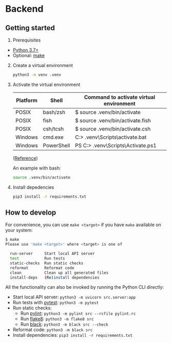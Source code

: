 # Backend

## Getting started

1. Prerequisites

- [Python 3.7+](https://www.python.org/)
- Optional: [make](https://www.gnu.org/software/make/)

2. Create a virtual environment
   ```bash
   python3 -m venv .venv
   ```
3. Activate the virtual environment

   | Platform | Shell      | Command to activate virtual environment |
   | -------- | ---------- | --------------------------------------- |
   | POSIX    | bash/zsh   | $ source .venv/bin/activate             |
   | POSIX    | fish       | $ source .venv/bin/activate.fish        |
   | POSIX    | csh/tcsh   | $ source .venv/bin/activate.csh         |
   | Windows  | cmd.exe    | C:\> .venv\Scripts\activate.bat         |
   | Windows  | PowerShell | PS C:\> .venv\Scripts\Activate.ps1      |

   ([Reference](https://docs.python.org/3/library/venv.html#how-venvs-work))

   An example with bash:

   ```bash
   source .venv/bin/activate
   ```

4. Install depedencies
   ```bash
   pip3 install -r requirements.txt
   ```

## How to develop

For convenience, you can use `make <target>` if you have `make` available on your system:

```bash
$ make
Please use 'make <target>' where <target> is one of

  run-server     Start local API server
  test           Run tests
  static-checks  Run static checks
  reformat       Reformat code
  clean          Clean up all generated files
  install-deps   (Re)install dependencies

```

All the functionality can also be invoked by running the Python CLI directly:

- Start local API server: `python3 -m uvicorn src.server:app`
- Run tests with [pytest](https://docs.pytest.org/en/7.3.x/): `python3 -m pytest`
- Run static checks:
  - Run [pylint](https://pypi.org/project/pylint/): `python3 -m pylint src --rcfile pylint.rc`
  - Run [flake8](https://flake8.pycqa.org/en/latest/): `python3 -m flake8 src`
  - Run [black](https://github.com/psf/black): `python3 -m black src --check`
- Reformat code: `python3 -m black src`
- Install dependencies: `pip3 install -r requirements.txt`
